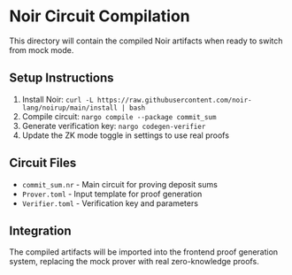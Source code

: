 # Noir Circuit Compilation

This directory will contain the compiled Noir artifacts when ready to switch from mock mode.

## Setup Instructions

1. Install Noir: `curl -L https://raw.githubusercontent.com/noir-lang/noirup/main/install | bash`
2. Compile circuit: `nargo compile --package commit_sum`
3. Generate verification key: `nargo codegen-verifier`
4. Update the ZK mode toggle in settings to use real proofs

## Circuit Files

- `commit_sum.nr` - Main circuit for proving deposit sums
- `Prover.toml` - Input template for proof generation
- `Verifier.toml` - Verification key and parameters

## Integration

The compiled artifacts will be imported into the frontend proof generation system, replacing the mock prover with real zero-knowledge proofs.
